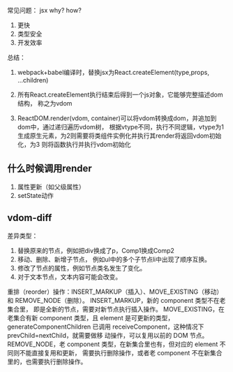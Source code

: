 常见问题：
jsx why? how?
1. 更快
2. 类型安全
3. 开发效率


总结：
1. webpack+babel编译时，替换jsx为React.createElement(type,props, ...children)

2. 所有React.createElement执行结束后得到一个js对象，它能够完整描述dom结构， 称之为vdom

3. ReactDOM.render(vdom, container)可以将vdom转换成dom，并追加到dom中，通过递归遍历vdom树， 根据vtype不同，执行不同逻辑，vtype为1生成原生元素，为2则需要将类组件实例化并执行其render将返回vdom初始化，为3 则将函数执行并执行vdom初始化

## 什么时候调用render
1. 属性更新（如父级属性）
2. setState动作

## vdom-diff

差异类型：
1. 替换原来的节点，例如把div换成了p，Comp1换成Comp2
2. 移动、删除、新增子节点， 例如ul中的多个子节点li中出现了顺序互换。
3. 修改了节点的属性，例如节点类名发生了变化。
4. 对于文本节点，文本内容可能会改变。


重排（reorder）操作：INSERT_MARKUP（插入）、MOVE_EXISTING（移动）和 REMOVE_NODE（删除）。
INSERT_MARKUP，新的 component 类型不在老集合里， 即是全新的节点，需要对新节点执行插入操作。
MOVE_EXISTING，在老集合有新 component 类型，且 element 是可更新的类型，
generateComponentChildren 已调用 receiveComponent，这种情况下 prevChild=nextChild，就需要做移
动操作，可以复用以前的 DOM 节点。
REMOVE_NODE，老 component 类型，在新集合里也有，但对应的 element 不同则不能直接复用和更新，
需要执行删除操作，或者老 component 不在新集合里的，也需要执行删除操作。
